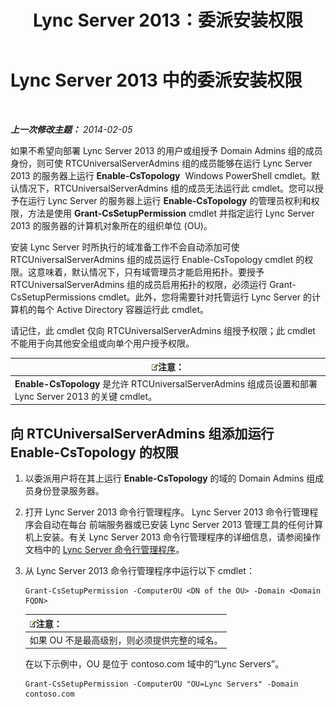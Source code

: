 ﻿---
title: Lync Server 2013：委派安装权限
TOCTitle: 委派安装权限
ms:assetid: 9dca1683-4c69-4534-8ebe-6bd635cbae49
ms:mtpsurl: https://technet.microsoft.com/zh-cn/library/Gg412735(v=OCS.15)
ms:contentKeyID: 49313755
ms.date: 05/19/2016
mtps_version: v=OCS.15
ms.translationtype: HT
---

# Lync Server 2013 中的委派安装权限

 

_**上一次修改主题：** 2014-02-05_

如果不希望向部署 Lync Server 2013 的用户或组授予 Domain Admins 组的成员身份，则可使 RTCUniversalServerAdmins 组的成员能够在运行 Lync Server 2013 的服务器上运行 **Enable-CsTopology**  Windows PowerShell cmdlet。默认情况下，RTCUniversalServerAdmins 组的成员无法运行此 cmdlet。您可以授予在运行 Lync Server 的服务器上运行 **Enable-CsTopology** 的管理员权利和权限，方法是使用 **Grant-CsSetupPermission** cmdlet 并指定运行 Lync Server 2013 的服务器的计算机对象所在的组织单位 (OU)。

安装 Lync Server 时所执行的域准备工作不会自动添加可使 RTCUniversalServerAdmins 组的成员运行 Enable-CsTopology cmdlet 的权限。这意味着，默认情况下，只有域管理员才能启用拓扑。要授予 RTCUniversalServerAdmins 组的成员启用拓扑的权限，必须运行 Grant-CsSetupPermissions cmdlet。此外，您将需要针对托管运行 Lync Server 的计算机的每个 Active Directory 容器运行此 cmdlet。

请记住，此 cmdlet 仅向 RTCUniversalServerAdmins 组授予权限；此 cmdlet 不能用于向其他安全组或向单个用户授予权限。

<table>
<thead>
<tr class="header">
<th><img src="images/Dn783119.note(OCS.15).gif" title="note" alt="note" />注意：</th>
</tr>
</thead>
<tbody>
<tr class="odd">
<td><strong>Enable-CsTopology</strong> 是允许 RTCUniversalServerAdmins 组成员设置和部署 Lync Server 2013 的关键 cmdlet。</td>
</tr>
</tbody>
</table>


## 向 RTCUniversalServerAdmins 组添加运行 Enable-CsTopology 的权限

1.  以委派用户将在其上运行 **Enable-CsTopology** 的域的 Domain Admins 组成员身份登录服务器。

2.  打开 Lync Server 2013 命令行管理程序。 Lync Server 2013 命令行管理程序会自动在每台 前端服务器或已安装 Lync Server 2013 管理工具的任何计算机上安装。有关 Lync Server 2013 命令行管理程序的详细信息，请参阅操作文档中的 [Lync Server 命令行管理程序](lync-server-2013-lync-server-management-shell.md)。

3.  从 Lync Server 2013 命令行管理程序中运行以下 cmdlet：
    
        Grant-CsSetupPermission -ComputerOU <DN of the OU> -Domain <Domain FQDN>
    
    <table>
    <thead>
    <tr class="header">
    <th><img src="images/Dn783119.note(OCS.15).gif" title="note" alt="note" />注意：</th>
    </tr>
    </thead>
    <tbody>
    <tr class="odd">
    <td>如果 OU 不是最高级别，则必须提供完整的域名。</td>
    </tr>
    </tbody>
    </table>
    
    在以下示例中，OU 是位于 contoso.com 域中的“Lync Servers”。
    
        Grant-CsSetupPermission -ComputerOU "OU=Lync Servers" -Domain contoso.com

